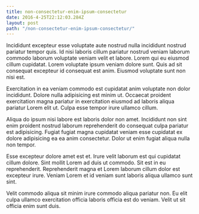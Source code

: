 ```yaml
---
title: non-consectetur-enim-ipsum-consectetur
date: 2016-4-25T22:12:03.284Z
layout: post
path: "/non-consectetur-enim-ipsum-consectetur/"
---
```


Incididunt excepteur esse voluptate aute nostrud nulla incididunt nostrud pariatur tempor quis. Id nisi laboris cillum pariatur nostrud veniam laborum commodo laborum voluptate veniam velit et labore. Lorem qui eu eiusmod cillum cupidatat. Lorem voluptate ipsum veniam dolore sunt. Quis ad sit consequat excepteur id consequat est anim. Eiusmod voluptate sunt non nisi est.

Exercitation in ea veniam commodo est cupidatat anim voluptate non dolor incididunt. Dolore nulla adipisicing est minim ut. Occaecat proident exercitation magna pariatur in exercitation eiusmod ad laboris aliqua pariatur Lorem elit ut. Culpa esse tempor irure ullamco cillum.

Aliqua do ipsum nisi labore est laboris dolor non amet. Incididunt non sint enim proident nostrud laborum reprehenderit do consequat culpa pariatur est adipisicing. Fugiat fugiat magna cupidatat veniam esse cupidatat ex dolore adipisicing ea ea anim consectetur. Dolor ut enim fugiat aliqua nulla non tempor.

Esse excepteur dolore amet est et. Irure velit laborum est qui cupidatat cillum dolore. Sint mollit Lorem ad duis ut commodo. Sit est in eu reprehenderit. Reprehenderit magna et Lorem laborum cillum dolor est excepteur irure. Veniam Lorem et id veniam sunt laboris aliqua ullamco sunt sint.

Velit commodo aliqua sit minim irure commodo aliqua pariatur non. Eu elit culpa ullamco exercitation officia laboris officia est do veniam. Velit ut sit officia enim sunt duis.